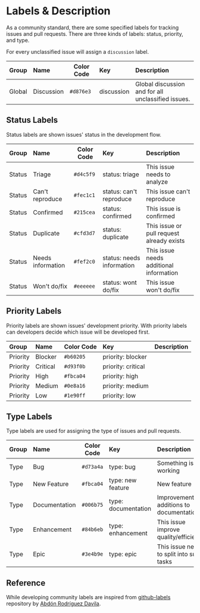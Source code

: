 # Labels & Description

As a community standard, there are some specified labels for tracking issues and pull requests. There are three kinds of labels: status, priority, and type.

For every unclassified issue will assign a `discussion` label.

| Group | Name | Color Code | Key | Description |
|:-------|:------|------------|:-----|:-------------|
| Global | Discussion | `#d876e3` | discussion | Global discussion and for all unclassified issues. |

## Status Labels

Status labels are shown issues' status in the development flow.

| Group | Name | Color Code | Key | Description |
|:-------|:------|------------|:-----|:-------------|
| Status | Triage | `#d4c5f9`| status: triage | This issue needs to analyze |
| Status | Can't reproduce | `#fec1c1`| status: can't reproduce | This issue can't reproduce |
| Status | Confirmed | `#215cea`| status: confirmed | This issue is confirmed |
| Status | Duplicate | `#cfd3d7`| status: duplicate | This issue or pull request already exists |
| Status | Needs information | `#fef2c0`| status: needs information | This issue needs additional information |
| Status | Won't do/fix | `#eeeeee`| status: wont do/fix | This issue won't do/fix |

## Priority Labels

Priority labels are shown issues' development priority. With priority labels can developers decide which issue will be developed first.

| Group | Name | Color Code | Key | Description |
|:-------|:------|------------|:-----|:-------------|
| Priority | Blocker | `#b60205` | priority: blocker | |
| Priority | Critical | `#d93f0b` | priority: critical | |
| Priority | High | `#fbca04` | priority: high | |
| Priority | Medium | `#0e8a16` | priority: medium | |
| Priority | Low | `#1e90ff` | priority: low | |

## Type Labels

Type labels are used for assigning the type of issues and pull requests.

| Group | Name | Color Code | Key | Description |
|:-------|:------|------------|:-----|:-------------|
| Type | Bug | `#d73a4a` | type: bug | Something isn't working |
| Type | New Feature | `#fbca04` | type: new feature | New feature |
| Type | Documentation | `#006b75` | type: documentation | Improvements or additions to documentation |
| Type | Enhancement | `#84b6eb` | type: enhancement | This issue improve quality/efficiency |
| Type | Epic | `#3e4b9e` | type: epic | This issue needs to split into sub-tasks |

## Reference

While developing community labels are inspired from [github-labels](https://github.com/abdonrd/github-labels) repository by [Abdón Rodríguez Davila](https://github.com/abdonrd).
